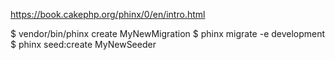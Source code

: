 
https://book.cakephp.org/phinx/0/en/intro.html

$ vendor/bin/phinx create MyNewMigration
$ phinx migrate -e development
$ phinx seed:create MyNewSeeder